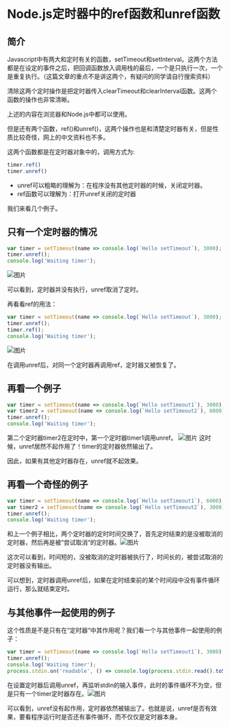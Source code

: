 # Node.js定时器中的ref函数和unref函数

## 简介
Javascript中有两大和定时有关的函数，setTimeout和setInterval。这两个方法都是在设定的事件之后，把回调函数放入调用栈的最后，一个是只执行一次，一个是重复执行。（这篇文章的重点不是讲这两个，有疑问的同学请自行搜索资料）

清除这两个定时操作是把定时器传入clearTimeout和clearInterval函数。这两个函数的操作也非常清晰。

上述的内容在浏览器和Node.js中都可以使用。

但是还有两个函数，ref()和unref()，这两个操作也是和清楚定时器有关，但是性质比较奇怪，网上的中文资料也不多。

这两个函数都是在定时器对象中的，调用方式为:
```js
timer.ref()
timer.unref()
```
* unref可以粗略的理解为：在程序没有其他定时器的时候，关闭定时器。
* ref函数可以理解为：打开unref关闭的定时器

我们来看几个例子。

## 只有一个定时器的情况
```js
var timer = setTimeout(name => console.log(`Hello setTimeout`), 3000);
timer.unref();
console.log('Waiting timer');
```
​​​![图片](/2020/time-1.png)

可以看到，定时器并没有执行，unref取消了定时。

再看看ref的用法：
```js
var timer = setTimeout(name => console.log(`Hello setTimeout`), 3000);
timer.unref();
timer.ref();
console.log('Waiting timer');
```

​​​![图片](/2020/time-2.png)

在调用unref后，对同一个定时器再调用ref，定时器又被恢复了。

## 再看一个例子
```js
var timer = setTimeout(name => console.log(`Hello setTimeout1`), 3000);
var timer2 = setTimeout(name => console.log(`Hello setTimeout2`), 6000);
timer.unref();
console.log('Waiting timer');
```
第二个定时器timer2在定时中，第一个定时器timer1调用unref。
​​​![图片](/2020/time-3.png)
这时候，unref居然不起作用了！timer的定时器依然输出了。

因此，如果有其他定时器存在，unref就不起效果。

## 再看一个奇怪的例子
```js
var timer = setTimeout(name => console.log(`Hello setTimeout1`), 6000);
var timer2 = setTimeout(name => console.log(`Hello setTimeout2`), 3000);
timer.unref();
console.log('Waiting timer');
```
和上一个例子相比，两个定时器的定时时间交换了，首先定时结束的是没被取消的定时器，然后再是被“尝试取消“的定时器。
​​​![图片](/2020/time-4.png)

这次可以看到，时间短的，没被取消的定时器被执行了，时间长的，被尝试取消的定时器没有输出。

可以想到，定时器调用unref后，如果在定时结束前的某个时间段中没有事件循环运行，那么就结束定时。


## 与其他事件一起使用的例子
这个性质是不是只有在“定时器“中其作用呢？我们看一个与其他事件一起使用的例子：
```js
var timer = setTimeout(name => console.log(`Hello setTimeout1`), 3000);
timer.unref();
console.log('Waiting timer');
process.stdin.on('readable', () => console.log(process.stdin.read().toString()));
```
在设置定时器后调用unref，再监听stdin的输入事件，此时的事件循环不为空，但是只有一个timer定时器存在。
​​​![图片](/2020/time-5.png)

可以看到，unref没有起作用，定时器依然被输出了。也就是说，unref是否有效果，要看程序运行时是否还有事件循环，而不仅仅是定时器本身。


